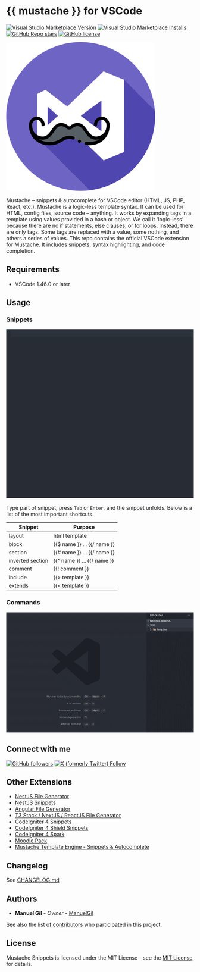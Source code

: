 # {{ mustache }} for VSCode

[![Visual Studio Marketplace Version](https://img.shields.io/visual-studio-marketplace/v/imgildev.vscode-mustache-snippets?style=for-the-badge&label=VS%20Marketplace&logo=visual-studio-code)](https://marketplace.visualstudio.com/items?itemName=imgildev.vscode-mustache-snippets)
[![Visual Studio Marketplace Installs](https://img.shields.io/visual-studio-marketplace/i/imgildev.vscode-mustache-snippets?style=for-the-badge&logo=visual-studio-code)](https://marketplace.visualstudio.com/items?itemName=imgildev.vscode-mustache-snippets)
[![GitHub Repo stars](https://img.shields.io/github/stars/ManuelGil/vscode-mustache-snippets?style=for-the-badge&logo=github)](https://github.com/ManuelGil/vscode-mustache-snippets)
[![GitHub license](https://img.shields.io/github/license/ManuelGil/vscode-mustache-snippets?style=for-the-badge&logo=github)](https://github.com/ManuelGil/vscode-mustache-snippets/blob/main/LICENSE)

![icon](https://raw.githubusercontent.com/ManuelGil/vscode-mustache-snippets/main/icon.png)

Mustache – snippets & autocomplete for VSCode editor (HTML, JS, PHP, React, etc.). Mustache is a logic-less template syntax. It can be used for HTML, config files, source code – anything. It works by expanding tags in a template using values provided in a hash or object. We call it 'logic-less' because there are no if statements, else clauses, or for loops. Instead, there are only tags. Some tags are replaced with a value, some nothing, and others a series of values. This repo contains the official VSCode extension for Mustache. It includes snippets, syntax highlighting, and code completion.

## Requirements

- VSCode 1.46.0 or later

## Usage

### Snippets

![snippets](https://raw.githubusercontent.com/ManuelGil/vscode-mustache-snippets/main/images/snippets.gif)

Type part of snippet, press `Tab` or `Enter`, and the snippet unfolds. Below is a list of the most important shortcuts.

| Snippet          | Purpose                        |
| ---------------- | ------------------------------ |
| layout           | html template                  |
| block            | {{$ name }} ... {{/ name }}    |
| section          | {{# name }} ... {{/ name }}    |
| inverted section | {{^ name }} ... {{/ name }}    |
| comment          | {{! comment }}                 |
| include          | {{> template }}                |
| extends          | {{< template }}                |

### Commands

![commands](https://raw.githubusercontent.com/ManuelGil/vscode-mustache-snippets/main/images/commands.gif)

## Connect with me

[![GitHub followers](https://img.shields.io/github/followers/ManuelGil?style=for-the-badge&logo=github)](https://github.com/ManuelGil)
[![X (formerly Twitter) Follow](https://img.shields.io/twitter/follow/imgildev?style=for-the-badge&logo=x)](https://twitter.com/imgildev)

## Other Extensions

- [NestJS File Generator](https://marketplace.visualstudio.com/items?itemName=imgildev.vscode-nestjs-generator)
- [NestJS Snippets](https://marketplace.visualstudio.com/items?itemName=imgildev.vscode-nestjs-snippets-extension)
- [Angular File Generator](https://marketplace.visualstudio.com/items?itemName=imgildev.vscode-angular-generator)
- [T3 Stack / NextJS / ReactJS File Generator](https://marketplace.visualstudio.com/items?itemName=imgildev.vscode-nextjs-generator)
- [CodeIgniter 4 Snippets](https://marketplace.visualstudio.com/items?itemName=imgildev.vscode-codeigniter4-snippets)
- [CodeIgniter 4 Shield Snippets](https://marketplace.visualstudio.com/items?itemName=imgildev.vscode-codeigniter4-shield-snippets)
- [CodeIgniter 4 Spark](https://marketplace.visualstudio.com/items?itemName=imgildev.vscode-codeigniter4-spark)
- [Moodle Pack](https://marketplace.visualstudio.com/items?itemName=imgildev.vscode-moodle-snippets)
- [Mustache Template Engine - Snippets & Autocomplete](https://marketplace.visualstudio.com/items?itemName=imgildev.vscode-mustache-snippets)

## Changelog

See [CHANGELOG.md](./CHANGELOG.md)

## Authors

- **Manuel Gil** - _Owner_ - [ManuelGil](https://github.com/ManuelGil)

See also the list of [contributors](https://github.com/ManuelGil/vscode-mustache-snippets/contributors) who participated in this project.

## License

Mustache Snippets is licensed under the MIT License - see the [MIT License](https://opensource.org/licenses/MIT) for details.
